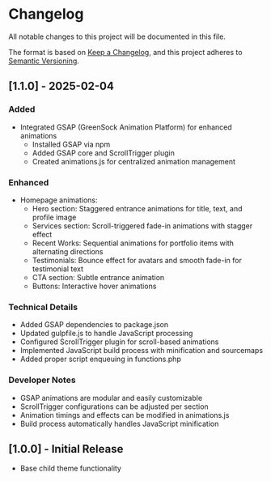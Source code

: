 # Changelog
All notable changes to this project will be documented in this file.

The format is based on [Keep a Changelog](https://keepachangelog.com/en/1.0.0/),
and this project adheres to [Semantic Versioning](https://semver.org/spec/v2.0.0.html).

## [1.1.0] - 2025-02-04

### Added
- Integrated GSAP (GreenSock Animation Platform) for enhanced animations
  - Installed GSAP via npm
  - Added GSAP core and ScrollTrigger plugin
  - Created animations.js for centralized animation management

### Enhanced
- Homepage animations:
  - Hero section: Staggered entrance animations for title, text, and profile image
  - Services section: Scroll-triggered fade-in animations with stagger effect
  - Recent Works: Sequential animations for portfolio items with alternating directions
  - Testimonials: Bounce effect for avatars and smooth fade-in for testimonial text
  - CTA section: Subtle entrance animation
  - Buttons: Interactive hover animations

### Technical Details
- Added GSAP dependencies to package.json
- Updated gulpfile.js to handle JavaScript processing
- Configured ScrollTrigger plugin for scroll-based animations
- Implemented JavaScript build process with minification and sourcemaps
- Added proper script enqueuing in functions.php

### Developer Notes
- GSAP animations are modular and easily customizable
- ScrollTrigger configurations can be adjusted per section
- Animation timings and effects can be modified in animations.js
- Build process automatically handles JavaScript minification

## [1.0.0] - Initial Release
- Base child theme functionality 